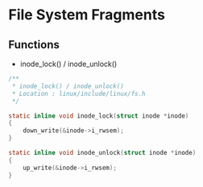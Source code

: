 File System Fragments
=====================

Functions
---------

- inode_lock() / inode_unlock()
```c
/**
 * inode_lock() / inode_unlock()
 * Location : linux/include/linux/fs.h
 */

static inline void inode_lock(struct inode *inode)
{
    down_write(&inode->i_rwsem);
}

static inline void inode_unlock(struct inode *inode)
{
    up_write(&inode->i_rwsem);
}
```
